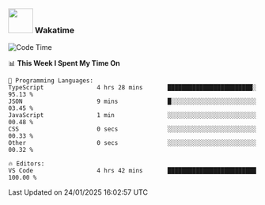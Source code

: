 ### <img src="https://media.giphy.com/media/VgCDAzcKvsR6OM0uWg/giphy.gif" width="50"> Wakatime

  <!--START_SECTION:waka-->
![Code Time](http://img.shields.io/badge/Code%20Time-1%2C475%20hrs%2027%20mins-blue)

📊 **This Week I Spent My Time On** 

```text
💬 Programming Languages: 
TypeScript               4 hrs 28 mins       ████████████████████████░   95.13 % 
JSON                     9 mins              █░░░░░░░░░░░░░░░░░░░░░░░░   03.45 % 
JavaScript               1 min               ░░░░░░░░░░░░░░░░░░░░░░░░░   00.48 % 
CSS                      0 secs              ░░░░░░░░░░░░░░░░░░░░░░░░░   00.33 % 
Other                    0 secs              ░░░░░░░░░░░░░░░░░░░░░░░░░   00.32 % 

🔥 Editors: 
VS Code                  4 hrs 42 mins       █████████████████████████   100.00 % 
```


 Last Updated on 24/01/2025 16:02:57 UTC
<!--END_SECTION:waka-->
